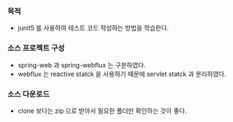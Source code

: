 ### 목적
- junit5 를 사용하여 테스트 코드 작성하는 방법을 학습한다.

### 소스 프로젝트 구성
- spring-web 과 spring-webflux 는 구분하였다. 
- webflux 는 reactive statck 을 사용하기 때문에 servlet statck 과 분리하였다.

### 소스 다운로드
- clone 보다는 zip 으로 받아서 필요한 폴더만 확인하는 것이 좋다.
